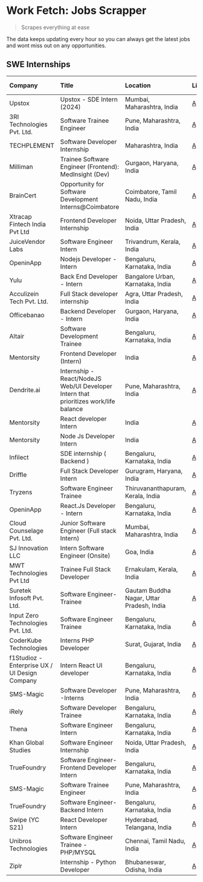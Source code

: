 # Work Fetch: Jobs Scrapper
> Scrapes everything at ease

The data keeps updating every hour so you can always get the latest jobs and wont miss out on any opportunities.

## SWE Internships
<!--START_SECTION:workfetch-->
| Company                                       | Title                                                                                | Location                                  | Link                                                                                                                                                                                                                                                                                               | Date Posted   |
|:----------------------------------------------|:-------------------------------------------------------------------------------------|:------------------------------------------|:---------------------------------------------------------------------------------------------------------------------------------------------------------------------------------------------------------------------------------------------------------------------------------------------------|:--------------|
| Upstox                                        | Upstox - SDE Intern (2024)                                                           | Mumbai, Maharashtra, India                | [Apply](https://in.linkedin.com/jobs/view/upstox-sde-intern-2024-at-upstox-3826556183?refId=OKCiQgYPGvNJLgbp%2BPoPfg%3D%3D&trackingId=GTALlTlemswfxfExBIjn0w%3D%3D&position=2&pageNum=0&trk=public_jobs_jserp-result_search-card)                                                                  | 2024-02-10    |
| 3RI Technologies Pvt. Ltd.                    | Software Trainee Engineer                                                            | Pune, Maharashtra, India                  | [Apply](https://in.linkedin.com/jobs/view/software-trainee-engineer-at-3ri-technologies-pvt-ltd-3826557054?refId=OKCiQgYPGvNJLgbp%2BPoPfg%3D%3D&trackingId=GkkPQvdIfpTM216mZQEfzg%3D%3D&position=19&pageNum=0&trk=public_jobs_jserp-result_search-card)                                            | 2024-02-10    |
| TECHPLEMENT                                   | Software Developer Internship                                                        | Maharashtra, India                        | [Apply](https://in.linkedin.com/jobs/view/software-developer-internship-at-techplement-3826916253?refId=U0oq22lKWcoLP7ystGrPHQ%3D%3D&trackingId=cw6QvVrkG1rDMm6SBZeHrg%3D%3D&position=12&pageNum=1&trk=public_jobs_jserp-result_search-card)                                                       | 2024-02-10    |
| Milliman                                      | Trainee Software Engineer (Frontend): MedInsight (Dev)                               | Gurgaon, Haryana, India                   | [Apply](https://in.linkedin.com/jobs/view/trainee-software-engineer-frontend-medinsight-dev-at-milliman-3792874280?refId=OKCiQgYPGvNJLgbp%2BPoPfg%3D%3D&trackingId=ibIH561fz3VNjKJSkCiM3Q%3D%3D&position=18&pageNum=0&trk=public_jobs_jserp-result_search-card)                                    | 2024-02-09    |
| BrainCert                                     | Opportunity for Software Development Interns@Coimbatore                              | Coimbatore, Tamil Nadu, India             | [Apply](https://in.linkedin.com/jobs/view/opportunity-for-software-development-interns%40coimbatore-at-braincert-3826095058?refId=OKCiQgYPGvNJLgbp%2BPoPfg%3D%3D&trackingId=pBnlo%2Be2ys5t5CtrkGFcuQ%3D%3D&position=20&pageNum=0&trk=public_jobs_jserp-result_search-card)                         | 2024-02-09    |
| Xtracap Fintech India Pvt Ltd                 | Frontend Developer Internship                                                        | Noida, Uttar Pradesh, India               | [Apply](https://in.linkedin.com/jobs/view/frontend-developer-internship-at-xtracap-fintech-india-pvt-ltd-3821143176?refId=U0oq22lKWcoLP7ystGrPHQ%3D%3D&trackingId=O2W2ARS35O5yBCeGWbWmfw%3D%3D&position=21&pageNum=1&trk=public_jobs_jserp-result_search-card)                                     | 2024-02-09    |
| JuiceVendor Labs                              | Software Engineer Intern                                                             | Trivandrum, Kerala, India                 | [Apply](https://in.linkedin.com/jobs/view/software-engineer-intern-at-juicevendor-labs-3823487440?refId=U0oq22lKWcoLP7ystGrPHQ%3D%3D&trackingId=IhHnWC75QUtcDT7QLG9PGg%3D%3D&position=17&pageNum=1&trk=public_jobs_jserp-result_search-card)                                                       | 2024-02-07    |
| OpeninApp                                     | Nodejs Developer - Intern                                                            | Bengaluru, Karnataka, India               | [Apply](https://in.linkedin.com/jobs/view/nodejs-developer-intern-at-openinapp-3822599762?refId=U0oq22lKWcoLP7ystGrPHQ%3D%3D&trackingId=JdVpTSahWiNJP38RaHoKRQ%3D%3D&position=4&pageNum=1&trk=public_jobs_jserp-result_search-card)                                                                | 2024-02-05    |
| Yulu                                          | Back End Developer - Intern                                                          | Bangalore Urban, Karnataka, India         | [Apply](https://in.linkedin.com/jobs/view/back-end-developer-intern-at-yulu-3821682220?refId=U0oq22lKWcoLP7ystGrPHQ%3D%3D&trackingId=B%2FeN6Y7ATd0c0PZaKTi2JQ%3D%3D&position=9&pageNum=1&trk=public_jobs_jserp-result_search-card)                                                                 | 2024-02-04    |
| Acculizein Tech Pvt. Ltd.                     | Full Stack developer  internship                                                     | Agra, Uttar Pradesh, India                | [Apply](https://in.linkedin.com/jobs/view/full-stack-developer-internship-at-acculizein-tech-pvt-ltd-3817241175?refId=U0oq22lKWcoLP7ystGrPHQ%3D%3D&trackingId=18AeAVj4fa7XGNhO%2BcbNuw%3D%3D&position=20&pageNum=1&trk=public_jobs_jserp-result_search-card)                                       | 2024-02-04    |
| Officebanao                                   | Backend Developer - Intern                                                           | Gurgaon, Haryana, India                   | [Apply](https://in.linkedin.com/jobs/view/backend-developer-intern-at-officebanao-3814263731?refId=OKCiQgYPGvNJLgbp%2BPoPfg%3D%3D&trackingId=5TgJi67ywli%2FReR3Iexmxg%3D%3D&position=5&pageNum=0&trk=public_jobs_jserp-result_search-card)                                                         | 2024-01-31    |
| Altair                                        | Software Development Trainee                                                         | Bengaluru, Karnataka, India               | [Apply](https://in.linkedin.com/jobs/view/software-development-trainee-at-altair-3817606202?refId=OKCiQgYPGvNJLgbp%2BPoPfg%3D%3D&trackingId=tIEJswMghI%2FaGUPt81yp8Q%3D%3D&position=24&pageNum=0&trk=public_jobs_jserp-result_search-card)                                                         | 2024-01-31    |
| Mentorsity                                    | Frontend Developer (Intern)                                                          | India                                     | [Apply](https://in.linkedin.com/jobs/view/frontend-developer-intern-at-mentorsity-3820303627?refId=U0oq22lKWcoLP7ystGrPHQ%3D%3D&trackingId=s3%2FSQeo9ijhiTOwjsfTJYA%3D%3D&position=5&pageNum=1&trk=public_jobs_jserp-result_search-card)                                                           | 2024-01-31    |
| Dendrite.ai                                   | Internship - React/NodeJS Web/UI Developer Intern that prioritizes work/life balance | Pune, Maharashtra, India                  | [Apply](https://in.linkedin.com/jobs/view/internship-react-nodejs-web-ui-developer-intern-that-prioritizes-work-life-balance-at-dendrite-ai-3818948068?refId=U0oq22lKWcoLP7ystGrPHQ%3D%3D&trackingId=vOj%2FNZh9IqRHiKXw0n0jPQ%3D%3D&position=7&pageNum=1&trk=public_jobs_jserp-result_search-card) | 2024-01-31    |
| Mentorsity                                    | React developer Intern                                                               | India                                     | [Apply](https://in.linkedin.com/jobs/view/react-developer-intern-at-mentorsity-3820308129?refId=U0oq22lKWcoLP7ystGrPHQ%3D%3D&trackingId=KUxdZATsdyDCkt1XcjUGGw%3D%3D&position=8&pageNum=1&trk=public_jobs_jserp-result_search-card)                                                                | 2024-01-31    |
| Mentorsity                                    | Node Js Developer Intern                                                             | India                                     | [Apply](https://in.linkedin.com/jobs/view/node-js-developer-intern-at-mentorsity-3820307183?refId=U0oq22lKWcoLP7ystGrPHQ%3D%3D&trackingId=sIwLtlfMQXsWqJqQQhprsQ%3D%3D&position=23&pageNum=1&trk=public_jobs_jserp-result_search-card)                                                             | 2024-01-31    |
| Infilect                                      | SDE internship ( Backend )                                                           | Bengaluru, Karnataka, India               | [Apply](https://in.linkedin.com/jobs/view/sde-internship-backend-at-infilect-3815120558?refId=OKCiQgYPGvNJLgbp%2BPoPfg%3D%3D&trackingId=%2F7dWW43%2FqP3arqccEEdiBg%3D%3D&position=17&pageNum=0&trk=public_jobs_jserp-result_search-card)                                                           | 2024-01-25    |
| Driffle                                       | Full Stack Developer Intern                                                          | Gurugram, Haryana, India                  | [Apply](https://in.linkedin.com/jobs/view/full-stack-developer-intern-at-driffle-3808002837?refId=U0oq22lKWcoLP7ystGrPHQ%3D%3D&trackingId=OQ%2Fuw%2FHMBwYwvkUTg5DS2Q%3D%3D&position=16&pageNum=1&trk=public_jobs_jserp-result_search-card)                                                         | 2024-01-22    |
| Tryzens                                       | Software Engineer Trainee                                                            | Thiruvananthapuram, Kerala, India         | [Apply](https://in.linkedin.com/jobs/view/software-engineer-trainee-at-tryzens-3809363491?refId=OKCiQgYPGvNJLgbp%2BPoPfg%3D%3D&trackingId=LVhk%2BInUYxXeknMTP%2BS0lg%3D%3D&position=13&pageNum=0&trk=public_jobs_jserp-result_search-card)                                                         | 2024-01-18    |
| OpeninApp                                     | React.Js Developer - Intern                                                          | Bengaluru, Karnataka, India               | [Apply](https://in.linkedin.com/jobs/view/react-js-developer-intern-at-openinapp-3808475343?refId=OKCiQgYPGvNJLgbp%2BPoPfg%3D%3D&trackingId=P1nXvTP5QDV4DFz5NjkQiw%3D%3D&position=16&pageNum=0&trk=public_jobs_jserp-result_search-card)                                                           | 2024-01-17    |
| Cloud Counselage Pvt. Ltd.                    | Junior Software Engineer (Full stack Intern)                                         | Mumbai, Maharashtra, India                | [Apply](https://in.linkedin.com/jobs/view/junior-software-engineer-full-stack-intern-at-cloud-counselage-pvt-ltd-3803132814?refId=OKCiQgYPGvNJLgbp%2BPoPfg%3D%3D&trackingId=Oo5Ne%2FBFZ3emdadxoi4swg%3D%3D&position=23&pageNum=0&trk=public_jobs_jserp-result_search-card)                         | 2024-01-11    |
| SJ Innovation LLC                             | Intern Software Engineer (Onsite)                                                    | Goa, India                                | [Apply](https://in.linkedin.com/jobs/view/intern-software-engineer-onsite-at-sj-innovation-llc-3799959011?refId=U0oq22lKWcoLP7ystGrPHQ%3D%3D&trackingId=C9CaxfwsQLKMQJwyLwSsQQ%3D%3D&position=11&pageNum=1&trk=public_jobs_jserp-result_search-card)                                               | 2024-01-11    |
| MWT Technologies Pvt Ltd                      | Trainee Full Stack Developer                                                         | Ernakulam, Kerala, India                  | [Apply](https://in.linkedin.com/jobs/view/trainee-full-stack-developer-at-mwt-technologies-pvt-ltd-3800921715?refId=OKCiQgYPGvNJLgbp%2BPoPfg%3D%3D&trackingId=mwf0MglGlLtk05AFuqca%2FQ%3D%3D&position=3&pageNum=0&trk=public_jobs_jserp-result_search-card)                                        | 2024-01-09    |
| Suretek Infosoft Pvt. Ltd.                    | Software Engineer-Trainee                                                            | Gautam Buddha Nagar, Uttar Pradesh, India | [Apply](https://in.linkedin.com/jobs/view/software-engineer-trainee-at-suretek-infosoft-pvt-ltd-3800934643?refId=OKCiQgYPGvNJLgbp%2BPoPfg%3D%3D&trackingId=75H6eqO5CEVC8%2BKCBYb3yA%3D%3D&position=7&pageNum=0&trk=public_jobs_jserp-result_search-card)                                           | 2024-01-09    |
| Input Zero Technologies Pvt. Ltd.             | Software Engineer Trainee                                                            | Bengaluru, Karnataka, India               | [Apply](https://in.linkedin.com/jobs/view/software-engineer-trainee-at-input-zero-technologies-pvt-ltd-3800927643?refId=OKCiQgYPGvNJLgbp%2BPoPfg%3D%3D&trackingId=dyJF2pgMDcAdaiNGmpRt3Q%3D%3D&position=25&pageNum=0&trk=public_jobs_jserp-result_search-card)                                     | 2024-01-09    |
| CoderKube Technologies                        | Interns PHP Developer                                                                | Surat, Gujarat, India                     | [Apply](https://in.linkedin.com/jobs/view/interns-php-developer-at-coderkube-technologies-3800923432?refId=U0oq22lKWcoLP7ystGrPHQ%3D%3D&trackingId=M6iWb7e36sj9AurwSJnd%2Fw%3D%3D&position=19&pageNum=1&trk=public_jobs_jserp-result_search-card)                                                  | 2024-01-09    |
| f1Studioz - Enterprise UX / UI Design Company | Intern React UI developer                                                            | Bengaluru, Karnataka, India               | [Apply](https://in.linkedin.com/jobs/view/intern-react-ui-developer-at-f1studioz-enterprise-ux-ui-design-company-3796354738?refId=OKCiQgYPGvNJLgbp%2BPoPfg%3D%3D&trackingId=taQib%2BEhO5W3JKyA5TGqaw%3D%3D&position=6&pageNum=0&trk=public_jobs_jserp-result_search-card)                          | 2024-01-08    |
| SMS-Magic                                     | Software Developer -Interns                                                          | Pune, Maharashtra, India                  | [Apply](https://in.linkedin.com/jobs/view/software-developer-interns-at-sms-magic-3799485343?refId=U0oq22lKWcoLP7ystGrPHQ%3D%3D&trackingId=JQYy2Oz8dsPRbpas25pHSw%3D%3D&position=2&pageNum=1&trk=public_jobs_jserp-result_search-card)                                                             | 2024-01-05    |
| iRely                                         | Software Developer Trainee                                                           | Bengaluru, Karnataka, India               | [Apply](https://in.linkedin.com/jobs/view/software-developer-trainee-at-irely-3801577534?refId=OKCiQgYPGvNJLgbp%2BPoPfg%3D%3D&trackingId=7nrdJNA2R0IWavSVaa0fEw%3D%3D&position=9&pageNum=0&trk=public_jobs_jserp-result_search-card)                                                               | 2023-12-22    |
| Thena                                         | Software Engineer Intern                                                             | Bengaluru, Karnataka, India               | [Apply](https://in.linkedin.com/jobs/view/software-engineer-intern-at-thena-3778731751?refId=OKCiQgYPGvNJLgbp%2BPoPfg%3D%3D&trackingId=g5Kv5uM2F6ejROPyQUvxPw%3D%3D&position=12&pageNum=0&trk=public_jobs_jserp-result_search-card)                                                                | 2023-12-05    |
| Khan Global Studies                           | Software Engineer Internship                                                         | Noida, Uttar Pradesh, India               | [Apply](https://in.linkedin.com/jobs/view/software-engineer-internship-at-khan-global-studies-3766942197?refId=U0oq22lKWcoLP7ystGrPHQ%3D%3D&trackingId=K%2BknyIQwkSGczKZN3Yhnpg%3D%3D&position=14&pageNum=1&trk=public_jobs_jserp-result_search-card)                                              | 2023-11-27    |
| TrueFoundry                                   | Software Engineer- Frontend Developer Intern                                         | Bengaluru, Karnataka, India               | [Apply](https://in.linkedin.com/jobs/view/software-engineer-frontend-developer-intern-at-truefoundry-3790095058?refId=OKCiQgYPGvNJLgbp%2BPoPfg%3D%3D&trackingId=p8lgmQAiaf1gPTbeFnixqg%3D%3D&position=11&pageNum=0&trk=public_jobs_jserp-result_search-card)                                       | 2023-11-24    |
| SMS-Magic                                     | Software Trainee Engineer                                                            | Pune, Maharashtra, India                  | [Apply](https://in.linkedin.com/jobs/view/software-trainee-engineer-at-sms-magic-3761409781?refId=U0oq22lKWcoLP7ystGrPHQ%3D%3D&trackingId=pBQZhi7buXclu7Wevhq7zQ%3D%3D&position=6&pageNum=1&trk=public_jobs_jserp-result_search-card)                                                              | 2023-11-16    |
| TrueFoundry                                   | Software Engineer-Backend Intern                                                     | Bengaluru, Karnataka, India               | [Apply](https://in.linkedin.com/jobs/view/software-engineer-backend-intern-at-truefoundry-3779508170?refId=U0oq22lKWcoLP7ystGrPHQ%3D%3D&trackingId=t1Cq7znWg9VjGtpLxUrcdg%3D%3D&position=1&pageNum=1&trk=public_jobs_jserp-result_search-card)                                                     | 2023-11-10    |
| Swipe (YC S21)                                | React Developer Intern                                                               | Hyderabad, Telangana, India               | [Apply](https://in.linkedin.com/jobs/view/react-developer-intern-at-swipe-yc-s21-3737600089?refId=OKCiQgYPGvNJLgbp%2BPoPfg%3D%3D&trackingId=yiTw1iw9j3kXWblF%2F7vm8g%3D%3D&position=14&pageNum=0&trk=public_jobs_jserp-result_search-card)                                                         | 2023-10-13    |
| Unibros Technologies                          | Software Engineer Trainee - PHP/MYSQL                                                | Chennai, Tamil Nadu, India                | [Apply](https://in.linkedin.com/jobs/view/software-engineer-trainee-php-mysql-at-unibros-technologies-3656599241?refId=OKCiQgYPGvNJLgbp%2BPoPfg%3D%3D&trackingId=Ncd%2B43rA4rYO%2Bz5oC0ZC2A%3D%3D&position=8&pageNum=0&trk=public_jobs_jserp-result_search-card)                                   | 2023-06-12    |
| Ziplr                                         | Internship - Python Developer                                                        | Bhubaneswar, Odisha, India                | [Apply](https://in.linkedin.com/jobs/view/internship-python-developer-at-ziplr-3645677592?refId=U0oq22lKWcoLP7ystGrPHQ%3D%3D&trackingId=8riRV%2Fko8GfjUXR50mUB2Q%3D%3D&position=15&pageNum=1&trk=public_jobs_jserp-result_search-card)                                                             | 2023-06-02    |
<!--END_SECTION:workfetch-->
